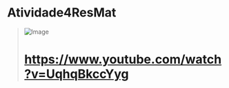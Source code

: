 # Atividade4ResMat
> ![Image](https://github.com/user-attachments/assets/82b3fa2d-0846-458d-a563-5e5b4899364f)
> # https://www.youtube.com/watch?v=UqhqBkccYyg
